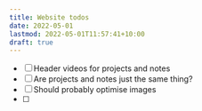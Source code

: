 ```yaml
---
title: Website todos
date: 2022-05-01
lastmod: 2022-05-01T11:57:41+10:00
draft: true
---
```


- [ ] Header videos for projects and notes
- [ ] Are projects and notes just the same thing?
- [ ] Should probably optimise images
- [ ] 